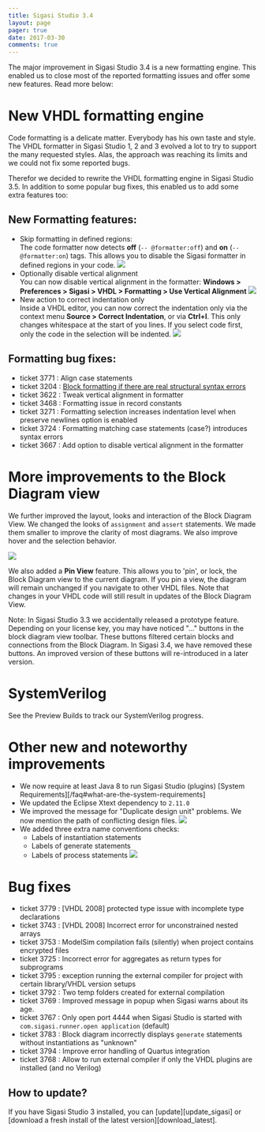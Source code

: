 ```yaml
---
title: Sigasi Studio 3.4
layout: page
pager: true
date: 2017-03-30
comments: true
---
```

The major improvement in Sigasi Studio 3.4 is a new formatting engine. This enabled us to close most of the reported formatting issues and offer some new features. Read more below:

# New VHDL formatting engine

Code formatting is a delicate matter. Everybody has his own taste and style.
The VHDL formatter in Sigasi Studio 1, 2 and 3 evolved a lot to try to support the many requested styles. Alas, the approach was reaching its limits and we could not fix some reported bugs.

Therefor we decided to rewrite the VHDL formatting engine in Sigasi Studio 3.5. In addition to some popular bug fixes, this enabled us to add some extra features too:

## New Formatting features:

* Skip formatting in defined regions:  
  The code formatter now detects **off** (`-- @formatter:off`) and **on** (`-- @formatter:on`) tags. This allows you to disable the Sigasi formatter in defined regions in your code.
  ![](3.4/formatter_off_region.png)
* Optionally disable vertical alignment  
  You can now disable vertical alignment in the formatter: **Windows > Preferences > Sigasi > VHDL > Formatting > Use Vertical Alignment**
  ![](3.4/vertical_alignment_a.png)
* New action to correct indentation only  
  Inside a VHDL editor, you can now correct the indentation only via the context menu **Source > Correct Indentation**, or via **Ctrl+I**. This only changes whitespace at the start of you lines.
  If you select code first, only the code in the selection will be indented.
  ![](3.4/correct_indentation_a.png)

## Formatting bug fixes:
- ticket 3771 : Align case statements
- ticket 3204 : [Block formatting if there are real structural syntax errors](https://twitter.com/geschema/status/549550717393178624)
- ticket 3622 : Tweak vertical alignment in formatter
- ticket 3468 : Formatting issue in record constants
- ticket 3271 : Formatting selection increases indentation level when preserve newlines option is enabled
- ticket 3724 : Formatting matching case statements (case?) introduces syntax errors
- ticket 3667 : Add option to disable vertical alignment in the formatter

# More improvements to the Block Diagram view

We further improved the layout, looks and interaction of the Block Diagram View.
We changed the looks of `assignment` and `assert` statements. We made them smaller to improve the clarity of most diagrams. We also improve hover and the selection behavior. 

  ![](3.4/blockdiagram_a.png)

We also added a **Pin View** feature. This allows you to 'pin', or lock, the Block Diagram view to the current diagram. If you pin a view, the diagram will remain unchanged if you navigate to other VHDL files. Note that changes in your VHDL code will still result in updates of the Block Diagram View.

Note: In Sigasi Studio 3.3 we accidentally released a prototype feature. Depending on your license key, you may have noticed "..." buttons in the block diagram view toolbar. These buttons filtered certain blocks and connections from the Block Diagram. In Sigasi 3.4, we have removed these buttons. An improved version of these buttons will re-introduced in a later version.

# SystemVerilog

See the Preview Builds to track our SystemVerilog progress.

# Other new and noteworthy improvements

- We now require at least Java 8 to run Sigasi Studio (plugins) [System Requirements][/faq#what-are-the-system-requirements]
- We updated the Eclipse Xtext dependency to `2.11.0`
- We improved the message for "Duplicate design unit" problems. We now mention the path of conflicting design files.
  ![](3.4/duplicate_design_units_a.png)
- We added three extra name conventions checks:
    - Labels of instantiation statements
    - Labels of generate statements
    - Labels of process statements
    ![](3.4/naming_conventions_a.png)

# Bug fixes

- ticket 3779 : \[VHDL 2008\] protected type issue with incomplete type declarations
- ticket 3743 : \[VHDL 2008\] Incorrect error for unconstrained nested arrays
- ticket 3753 : ModelSim compilation fails (silently) when project contains encrypted files
- ticket 3725 : Incorrect error for aggregates as return types for subprograms
- ticket 3795 : exception running the external compiler for project with certain library/VHDL version setups
- ticket 3792 : Two temp folders created for external compilation
- ticket 3769 : Improved message in popup when Sigasi warns about its age.
- ticket 3767 : Only open port 4444 when Sigasi Studio is started with `com.sigasi.runner.open application` (default)
- ticket 3783 : Block diagram incorrectly displays `generate` statements without instantiations as "unknown"
- ticket 3794 : Improve error handling of Quartus integration
- ticket 3768 : Allow to run external compiler if only the VHDL plugins are installed (and no Verilog)

## How to update?

If you have Sigasi Studio 3 installed, you can [update][update_sigasi] or [download a fresh install of the latest version][download_latest].
